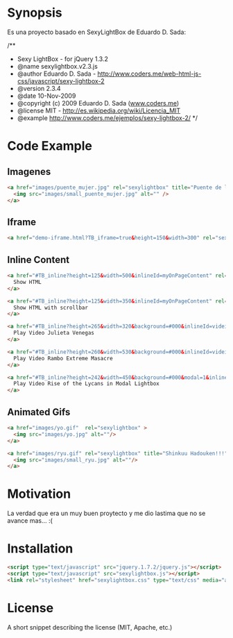 # Synopsis

Es una proyecto basado en SexyLightBox de Eduardo D. Sada:

/**
 * Sexy LightBox - for jQuery 1.3.2
 * @name      sexylightbox.v2.3.js
 * @author    Eduardo D. Sada - http://www.coders.me/web-html-js-css/javascript/sexy-lightbox-2
 * @version   2.3.4
 * @date      10-Nov-2009
 * @copyright (c) 2009 Eduardo D. Sada (www.coders.me)
 * @license   MIT - http://es.wikipedia.org/wiki/Licencia_MIT
 * @example   http://www.coders.me/ejemplos/sexy-lightbox-2/
*/

# Code Example

## Imagenes
```html
<a href="images/puente_mujer.jpg" rel="sexylightbox" title="Puente de la Mujer - Buenos Aires - Argentina">
  <img src="images/small_puente_mujer.jpg" alt="" />
</a>
```

## Iframe
```html
<a href="demo-iframe.html?TB_iframe=true&height=150&width=300" rel="sexylightbox" >Iframe Example</a>
```
## Inline Content
```html
<a href="#TB_inline?height=125&width=500&inlineId=myOnPageContent" rel="sexylightbox[22]" title="...">
  Show HTML
</a>

<a href="#TB_inline?height=125&width=350&inlineId=myOnPageContent" rel="sexylightbox[22]" title="...">
  Show HTML with scrollbar
</a>

<a href="#TB_inline?height=265&width=320&background=#000&inlineId=videito1" rel="sexylightbox[22]" title="...">
  Play Video Julieta Venegas
</a>

<a href="#TB_inline?height=260&width=530&background=#000&inlineId=videito2" rel="sexylightbox">
  Play Video Rambo Extreme Masacre
</a>

<a href="#TB_inline?height=242&width=450&background=#000&modal=1&inlineId=videito3" rel="sexylightbox">
  Play Video Rise of the Lycans in Modal Lightbox
</a>
```

## Animated Gifs
```html
<a href="images/yo.gif"  rel="sexylightbox" >
  <img src="images/yo.jpg" alt=""/>
</a>

<a href="images/ryu.gif" rel="sexylightbox" title="Shinkuu Hadouken!!!" >
  <img src="images/small_ryu.jpg" alt=""/>
</a>
```

# Motivation

La verdad que era un muy buen proytecto y me dio lastima que no se avance mas... :(

# Installation
```html
<script type="text/javascript" src="jquery.1.7.2/jquery.js"></script>
<script type="text/javascript" src="sexylightbox.js"></script>
<link rel="stylesheet" href="sexylightbox.css" type="text/css" media="all">
```

# License

A short snippet describing the license (MIT, Apache, etc.)
